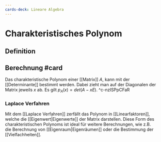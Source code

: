 ```yaml
---
cards-deck: Lineare Algebra
---
```


# Charakteristisches Polynom

## Definition

## Berechnung #card
Das charakteristische Polynom einer [[Matrix]] $A$, kann mit der [[Determinante]] bestimmt werden. Dabei zieht man auf der Diagonalen der Matrix jeweils $x$ ab. Es gilt $p_A(x) = det(A - xE)$.
^c-nzISPpCFaR

### Laplace Verfahren
Mit dem [[Laplace Verfahren]] zerfällt das Polynom in [[Linearfaktoren]], welche die [[Eigenwert|Eigenwerte]] der Matrix darstellen. Diese Form des charakteristischen Polynoms ist ideal für weitere Berechnungen, wie z.B. die Berechnung von [[Eigenraum|Eigenräumen]] oder die Bestimmung der  [[Vielfachheiten]].
